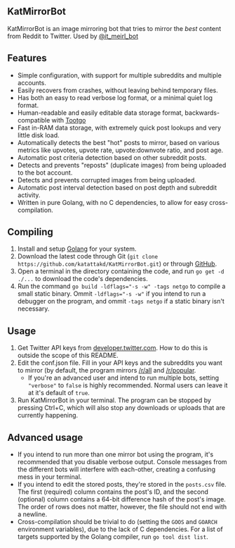 ## KatMirrorBot
KatMirrorBot is an image mirroring bot that tries to mirror the *best* content from Reddit to Twitter. Used by [@it_meirl_bot](https://twitter.com/it_meirl_bot)

## Features
- Simple configuration, with support for multiple subreddits and multiple accounts.
- Easily recovers from crashes, without leaving behind temporary files.
- Has both an easy to read verbose log format, or a minimal quiet log format.
- Human-readable and easily editable data storage format, backwards-compatible with [Tootgo](https://github.com/katattakd/Tootgo)
- Fast in-RAM data storage, with extremely quick post lookups and very little disk load.
- Automatically detects the best "hot" posts to mirror, based on various metrics like upvotes, upvote rate, upvote:downvote ratio, and post age.
- Automatic post criteria detection based on other subreddit posts.
- Detects and prevents "reposts" (duplicate images) from being uploaded to the bot account.
- Detects and prevents corrupted images from being uploaded.
- Automatic post interval detection based on post depth and subreddit activity.
- Written in pure Golang, with no C dependencies, to allow for easy cross-compilation.

## Compiling
1. Install and setup [Golang](https://golang.org/) for your system.
2. Download the latest code through Git (`git clone https://github.com/katattakd/KatMirrorBot.git`) or through [GitHub](https://github.com/katattakd/KatMirrorBot/archive/main.zip).
3. Open a terminal in the directory containing the code, and run `go get -d ./...` to download the code's dependencies.
4. Run the command `go build -ldflags="-s -w" -tags netgo` to compile a small static binary. Ommit `-ldflags="-s -w"` if you intend to run a debugger on the program, and ommit `-tags netgo` if a static binary isn't necessary.

## Usage
1. Get Twitter API keys from [developer.twitter.com](https://developer.twitter.com/en). How to do this is outside the scope of this README.
2. Edit the conf.json file. Fill in your API keys and the subreddits you want to mirror (by default, the program mirrors [/r/all](https://www.reddit.com/r/all) and [/r/popular](https://www.reddit.com/r/popular).
   - If you're an advanced user and intend to run multiple bots, setting `"verbose"` to `false` is highly recommended. Normal users can leave it at it's default of `true`. 
3. Run KatMirrorBot in your terminal. The program can be stopped by pressing Ctrl+C, which will also stop any downloads or uploads that are currently happening.

## Advanced usage
- If you intend to run more than one mirror bot using the program, it's recommended that you disable verbose output. Console messages from the different bots will interfere with each-other, creating a confusing mess in your terminal.
- If you intend to edit the stored posts, they're stored in the `posts.csv` file. The first (required) column contains the post's ID, and the second (optional) column contains a 64-bit difference hash of the post's image. The order of rows does not matter, however, the file should not end with a newline.
- Cross-compilation should be trivial to do (setting the `GOOS` and `GOARCH` environment variables), due to the lack of C dependencies. For a list of targets supported by the Golang compiler, run `go tool dist list`.
